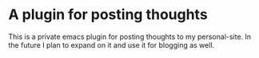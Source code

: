 # A plugin for posting thoughts

This is a private emacs plugin for posting thoughts to my personal-site. 
In the future I plan to expand on it and use it for blogging as well.

